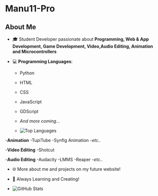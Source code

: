 # Manu11-Pro

## About Me  
- 🎓 Student Developer passionate about **Programming, Web & App Development, Game Development, Video,Audio Editing, Animation and Microcontrollers**  

- 💻 **Programming Languages**:  
  - Python  
  - HTML  
  - CSS  
  - JavaScript  
  - GDScript  
  - *And more coming…*
 
  - ![Top Languages](https://github-readme-stats.vercel.app/api/top-langs/?username=Manu11-Pro&layout=compact&theme=tokyonight)

-**Animation**
  -TupiTube
  -Synfig Animation
  -*etc..*

-**Video Editing**
  -Shotcut

-**Audio Editing**
  -Audacity
  -LMMS
  -Reaper
  -*etc..*

- 🌐 More about me and projects on my future website!  

- 🚀 Always Learning and Creating!

- ![GitHub Stats](https://github-readme-stats.vercel.app/api?username=Manu11-Pro&show_icons=true&theme=tokyonight)

